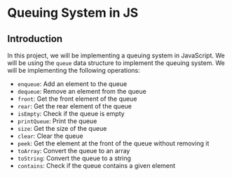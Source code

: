 # Queuing System in JS
## Introduction
In this project, we will be implementing a queuing system in JavaScript. We will be using the `queue` data structure to implement the queuing system. We will be implementing the following operations:
- `enqueue`: Add an element to the queue
- `dequeue`: Remove an element from the queue
- `front`: Get the front element of the queue
- `rear`: Get the rear element of the queue
- `isEmpty`: Check if the queue is empty
- `printQueue`: Print the queue
- `size`: Get the size of the queue
- `clear`: Clear the queue
- `peek`: Get the element at the front of the queue without removing it
- `toArray`: Convert the queue to an array
- `toString`: Convert the queue to a string
- `contains`: Check if the queue contains a given element